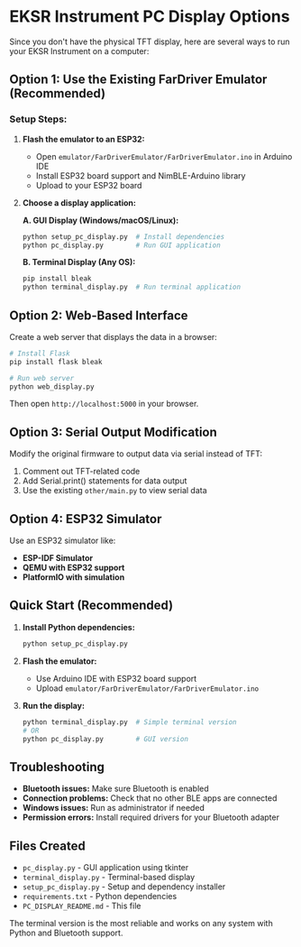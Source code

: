 # EKSR Instrument PC Display Options

Since you don't have the physical TFT display, here are several ways to run your EKSR Instrument on a computer:

## Option 1: Use the Existing FarDriver Emulator (Recommended)

### Setup Steps:
1. **Flash the emulator to an ESP32:**
   - Open `emulator/FarDriverEmulator/FarDriverEmulator.ino` in Arduino IDE
   - Install ESP32 board support and NimBLE-Arduino library
   - Upload to your ESP32 board

2. **Choose a display application:**

   **A. GUI Display (Windows/macOS/Linux):**
   ```bash
   python setup_pc_display.py  # Install dependencies
   python pc_display.py        # Run GUI application
   ```

   **B. Terminal Display (Any OS):**
   ```bash
   pip install bleak
   python terminal_display.py  # Run terminal application
   ```

## Option 2: Web-Based Interface

Create a web server that displays the data in a browser:

```bash
# Install Flask
pip install flask bleak

# Run web server
python web_display.py
```

Then open `http://localhost:5000` in your browser.

## Option 3: Serial Output Modification

Modify the original firmware to output data via serial instead of TFT:

1. Comment out TFT-related code
2. Add Serial.print() statements for data output
3. Use the existing `other/main.py` to view serial data

## Option 4: ESP32 Simulator

Use an ESP32 simulator like:
- **ESP-IDF Simulator**
- **QEMU with ESP32 support**
- **PlatformIO with simulation**

## Quick Start (Recommended)

1. **Install Python dependencies:**
   ```bash
   python setup_pc_display.py
   ```

2. **Flash the emulator:**
   - Use Arduino IDE with ESP32 board support
   - Upload `emulator/FarDriverEmulator/FarDriverEmulator.ino`

3. **Run the display:**
   ```bash
   python terminal_display.py  # Simple terminal version
   # OR
   python pc_display.py        # GUI version
   ```

## Troubleshooting

- **Bluetooth issues:** Make sure Bluetooth is enabled
- **Connection problems:** Check that no other BLE apps are connected
- **Windows issues:** Run as administrator if needed
- **Permission errors:** Install required drivers for your Bluetooth adapter

## Files Created

- `pc_display.py` - GUI application using tkinter
- `terminal_display.py` - Terminal-based display
- `setup_pc_display.py` - Setup and dependency installer
- `requirements.txt` - Python dependencies
- `PC_DISPLAY_README.md` - This file

The terminal version is the most reliable and works on any system with Python and Bluetooth support. 